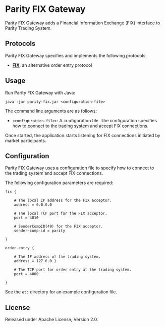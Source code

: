 Parity FIX Gateway
==================

Parity FIX Gateway adds a Financial Information Exchange (FIX) interface to
Parity Trading System.


Protocols
---------

Parity FIX Gateway specifies and implements the following protocols:

- [**FIX**](doc/FIX.md): an alternative order entry protocol


Usage
-----

Run Parity FIX Gateway with Java:

    java -jar parity-fix.jar <configuration-file>

The command line arguments are as follows:

- `<configuration-file>`: A configuration file. The configuration specifies
  how to connect to the trading system and accept FIX connections.

Once started, the application starts listening for FIX connections initiated
by market participants.


Configuration
-------------

Parity FIX Gateway uses a configuration file to specify how to connect to the
trading system and accept FIX connections.

The following configuration parameters are required:

    fix {

        # The local IP address for the FIX acceptor.
        address = 0.0.0.0

        # The local TCP port for the FIX acceptor.
        port = 4010

        # SenderCompID(49) for the FIX acceptor.
        sender-comp-id = parity

    }

    order-entry {

        # The IP address of the trading system.
        address = 127.0.0.1

        # The TCP port for order entry at the trading system.
        port = 4000

    }

See the `etc` directory for an example configuration file.


License
-------

Released under Apache License, Version 2.0.
